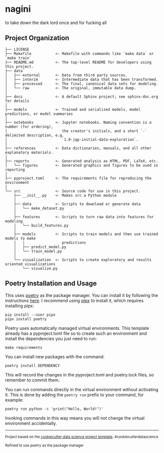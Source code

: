 nagini
==============================

to take down the dark lord once and for fucking all

Project Organization
------------

    ├── LICENSE
    ├── Makefile           <- Makefile with commands like `make data` or `make train`
    ├── README.md          <- The top-level README for developers using this project.
    ├── data
    │   ├── external       <- Data from third party sources.
    │   ├── interim        <- Intermediate data that has been transformed.
    │   ├── processed      <- The final, canonical data sets for modeling.
    │   └── raw            <- The original, immutable data dump.
    │
    ├── docs               <- A default Sphinx project; see sphinx-doc.org for details
    │
    ├── models             <- Trained and serialized models, model predictions, or model summaries
    │
    ├── notebooks          <- Jupyter notebooks. Naming convention is a number (for ordering),
    │                         the creator's initials, and a short `-` delimited description, e.g.
    │                         `1.0-jqp-initial-data-exploration`.
    │
    ├── references         <- Data dictionaries, manuals, and all other explanatory materials.
    │
    ├── reports            <- Generated analysis as HTML, PDF, LaTeX, etc.
    │   └── figures        <- Generated graphics and figures to be used in reporting
    │
    ├── pyproject.toml     <- The requirements file for reproducing the environment
    │
    └── src                <- Source code for use in this project.
        ├── __init__.py    <- Makes src a Python module
        │
        ├── data           <- Scripts to download or generate data
        │   └── make_dataset.py
        │
        ├── features       <- Scripts to turn raw data into features for modeling
        │   └── build_features.py
        │
        ├── models         <- Scripts to train models and then use trained models to make
        │   │                 predictions
        │   ├── predict_model.py
        │   └── train_model.py
        │
        └── visualization  <- Scripts to create exploratory and results oriented visualizations
            └── visualize.py

Poetry Installation and Usage
-----------------------------

This uses [poetry](https://poetry.eustace.io/docs/) as the package manager.
You can install it by following the instructions [here](https://poetry.eustace.io/docs/#installation).
I recommend using [pipx](https://pipxproject.github.io/pipx/) to install it, which requires installing pipx:

```
pip install --user pipx
pipx install poetry
```

Poetry uses automatically managed virtual environments.
This template already has a pyproject.toml file so to create such an environment and install the dependencies you just need to run:
```
make requirements
```

You can install new packages with the command:
```
poetry install DEPENDENCY
```
This will record the changes in the pyproject.toml and poetry.lock files, so remember to commit them.

You can run commands directly in the virtual environment without activating it.
This is done by adding the `poetry run` prefix to your command, for example:
```
poetry run python -c 'print("Hello, World!")'
```
Invoking commands in this way means you will not change the virtual environment accidentally.

--------

<p><small>Project based on the <a target="_blank" href="https://drivendata.github.io/cookiecutter-data-science/">cookiecutter data science project template</a>. #cookiecutterdatascience</small></p>
<p><small>Refined to use poetry as the package manager</small></p>
